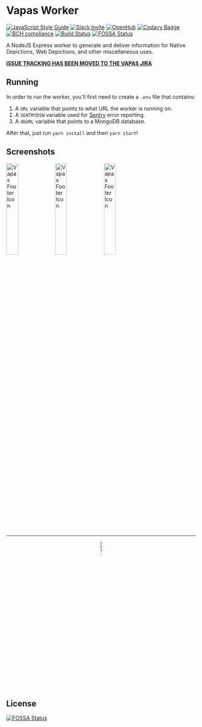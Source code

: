 # Vapas Worker
[![JavaScript Style Guide](https://img.shields.io/badge/code_style-standard-brightgreen.svg)](https://standardjs.com)
[![Slack Invite](https://img.shields.io/badge/Join%20Chat-Slack-brightgreen)](https://communityinviter.com/apps/vapasrepo/aaaa)
[![OpenHub](https://www.openhub.net/p/vapas-worker/widgets/project_thin_badge?format=gif)](https://www.openhub.net/p/vapas-worker)
[![Codacy Badge](https://api.codacy.com/project/badge/Grade/6fd38166cc6b41c793dfe65016469ec2)](https://www.codacy.com/gh/VapasRepo/Vapas-Worker?utm_source=github.com&amp;utm_medium=referral&amp;utm_content=VapasRepo/Vapas-Worker&amp;utm_campaign=Badge_Grade)
[![BCH compliance](https://bettercodehub.com/edge/badge/VapasRepo/Vapas-Worker?branch=develop)](https://bettercodehub.com/)
[![Build Status](https://travis-ci.com/VapasRepo/Vapas-Worker.svg?branch=develop)](https://travis-ci.com/VapasRepo/Vapas-Worker)
[![FOSSA Status](https://app.fossa.io/api/projects/git%2Bgithub.com%2FVapasRepo%2FVapas-Worker.svg?type=shield)](https://app.fossa.io/projects/git%2Bgithub.com%2FVapasRepo%2FVapas-Worker?ref=badge_shield)

A NodeJS Express worker to generate and deliver information for Native Depictions, Web Depictions, and other miscellaneous uses.  

[**ISSUE TRACKING HAS BEEN MOVED TO THE VAPAS JIRA** ](https://jira.vapas.gq/projects/WORKER)

## Running

In order to run the worker, you'll first need to create a `.env` file that contains:

1. A `URL` variable that points to what URL the worker is running on.
2. A `SENTRYDSN` variable used for [Sentry](https://sentry.io/) error reporting.
3. A `dbURL` variable that points to a MongoDB database.  

After that, just run `yarn install` and then `yarn start`!

## Screenshots
<img src="https://gitlab.com/vapas/vapas-worker/raw/master/screenshots/sileo1.png" width="25%" alt="Vapas Footer Icon"/>
<img src="https://gitlab.com/vapas/vapas-worker/raw/master/screenshots/sileo2.png" width="25%" alt="Vapas Footer Icon"/>
<img src="https://gitlab.com/vapas/vapas-worker/raw/master/screenshots/sileo3.png" width="25%" alt="Vapas Footer Icon"/>

---

<div align="center">
    <img src="https://gitlab.com/vapas/vapas-worker/raw/master/assets/footerIcon.png" width="10%" alt="Vapas Footer Icon"/>
</div>


## License
[![FOSSA Status](https://app.fossa.io/api/projects/git%2Bgithub.com%2FVapasRepo%2FVapas-Worker.svg?type=large)](https://app.fossa.io/projects/git%2Bgithub.com%2FVapasRepo%2FVapas-Worker?ref=badge_large)